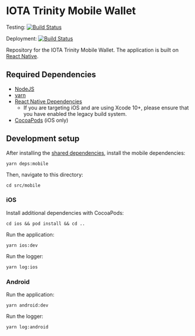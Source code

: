 # IOTA Trinity Mobile Wallet

Testing: [![Build Status](https://badge.buildkite.com/c780f148417af9e785db5143d4d46dde1e57408a07f212aff3.svg?branch=develop)](https://buildkite.com/iota-foundation/trinity-mobile-prs)

Deployment: [![Build Status](https://app.bitrise.io/app/e1c71066b5c75521/status.svg?token=NytmjW1aEHEu-1kNaMRuiQ&branch=develop)](https://app.bitrise.io/app/e1c71066b5c75521)


Repository for the IOTA Trinity Mobile Wallet. The application is built on [React Native](https://facebook.github.io/react-native/).

## Required Dependencies

- [NodeJS](https://nodejs.org/en/)
- [yarn](https://yarnpkg.com/lang/en/)
- [React Native Dependencies](https://facebook.github.io/react-native/docs/getting-started.html#installing-dependencies-2)
    - If you are targeting iOS and are using Xcode 10+, please ensure that you have enabled the legacy build system.
- [CocoaPods](https://cocoapods.org/#install) (iOS only)

## Development setup

After installing the [shared dependencies](https://github.com/iotaledger/trinity-wallet#installation), install the mobile dependencies:
```
yarn deps:mobile
```

Then, navigate to this directory:
```
cd src/mobile
```

### iOS

Install additional dependencies with CocoaPods:
```
cd ios && pod install && cd ..
```

Run the application:

```
yarn ios:dev
```

Run the logger:

```
yarn log:ios
```

### Android

Run the application:

```
yarn android:dev
```

Run the logger:

```
yarn log:android
```
